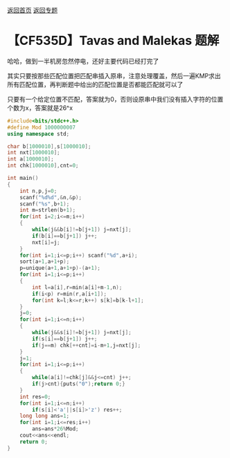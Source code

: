 [返回首页](https://EbolaEmperor.github.io)
[返回专题](https://EbolaEmperor.github.io/special/KMP)

# 【CF535D】Tavas and Malekas 题解

哈哈，做到一半机房忽然停电，还好主要代码已经打完了

其实只要按那些匹配位置把匹配串插入原串，注意处理覆盖，然后一遍KMP求出所有匹配位置，再判断题中给出的匹配位置是否都能匹配就可以了

只要有一个给定位置不匹配，答案就为0，否则设原串中我们没有插入字符的位置个数为x，答案就是26^x

```cpp
#include<bits/stdc++.h>
#define Mod 1000000007
using namespace std;

char b[1000010],s[1000010];
int nxt[1000010];
int a[1000010];
int chk[1000010],cnt=0;

int main()
{
	int n,p,j=0;
	scanf("%d%d",&n,&p);
	scanf("%s",b+1);
	int m=strlen(b+1);
	for(int i=2;i<=m;i++)
	{
		while(j&&b[i]!=b[j+1]) j=nxt[j];
		if(b[i]==b[j+1]) j++;
		nxt[i]=j;
	}
	for(int i=1;i<=p;i++) scanf("%d",a+i);
	sort(a+1,a+1+p);
	p=unique(a+1,a+1+p)-(a+1);
	for(int i=1;i<=p;i++)
	{
		int l=a[i],r=min(a[i]+m-1,n);
		if(i<p) r=min(r,a[i+1]);
		for(int k=l;k<=r;k++) s[k]=b[k-l+1];
	}
	j=0;
	for(int i=1;i<=n;i++)
	{
		while(j&&s[i]!=b[j+1]) j=nxt[j];
		if(s[i]==b[j+1]) j++;
		if(j==m) chk[++cnt]=i-m+1,j=nxt[j];
	}
	j=1;
	for(int i=1;i<=p;i++)
	{
		while(a[i]!=chk[j]&&j<=cnt) j++;
		if(j>cnt){puts("0");return 0;}
	}
	int res=0;
	for(int i=1;i<=n;i++)
		if(s[i]<'a'||s[i]>'z') res++;
	long long ans=1;
	for(int i=1;i<=res;i++)
		ans=ans*26%Mod;
	cout<<ans<<endl;
	return 0;
}
```
